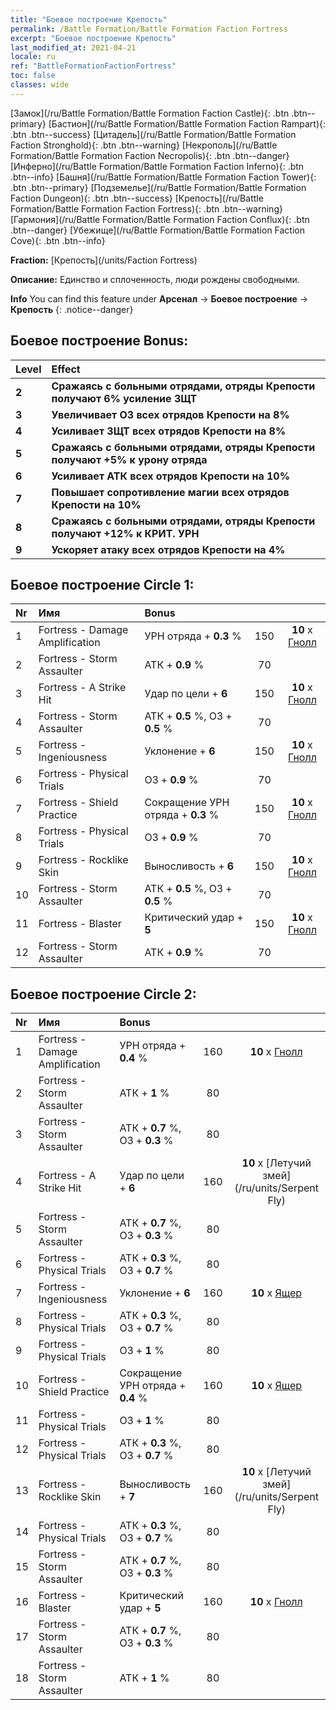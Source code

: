 ```yaml
---
title: "Боевое построение Крепость"
permalink: /Battle Formation/Battle Formation Faction Fortress
excerpt: "Боевое построение Крепость"
last_modified_at: 2021-04-21
locale: ru
ref: "BattleFormationFactionFortress"
toc: false
classes: wide
---
```

 [Замок](/ru/Battle Formation/Battle Formation Faction Castle){: .btn .btn--primary} [Бастион](/ru/Battle Formation/Battle Formation Faction Rampart){: .btn .btn--success} [Цитадель](/ru/Battle Formation/Battle Formation Faction Stronghold){: .btn .btn--warning} [Некрополь](/ru/Battle Formation/Battle Formation Faction Necropolis){: .btn .btn--danger} [Инферно](/ru/Battle Formation/Battle Formation Faction Inferno){: .btn .btn--info} [Башня](/ru/Battle Formation/Battle Formation Faction Tower){: .btn .btn--primary} [Подземелье](/ru/Battle Formation/Battle Formation Faction Dungeon){: .btn .btn--success} [Крепость](/ru/Battle Formation/Battle Formation Faction Fortress){: .btn .btn--warning} [Гармония](/ru/Battle Formation/Battle Formation Faction Conflux){: .btn .btn--danger} [Убежище](/ru/Battle Formation/Battle Formation Faction Cove){: .btn .btn--info} 

  **Fraction:** [Крепость](/units/Faction Fortress)

  **Описание:** Единство и сплоченность, люди рождены свободными.

**Info** You can find this feature under **Арсенал** -> **Боевое построение** -> **Крепость** 
{: .notice--danger}

## Боевое построение Bonus:

  | Level |         Effect        |
  |:------|:---------------------|
  | **2** | **Сражаясь с больными отрядами, отряды Крепости получают 6% усиление ЗЩТ** |
  | **3** | **Увеличивает ОЗ всех отрядов Крепости на 8%** |
  | **4** | **Усиливает ЗЩТ всех отрядов Крепости на 8%** |
  | **5** | **Сражаясь с больными отрядами, отряды Крепости получают +5% к урону отряда** |
  | **6** | **Усиливает АТК всех отрядов Крепости на 10%** |
  | **7** | **Повышает сопротивление магии всех отрядов Крепости на 10%** |
  | **8** | **Сражаясь с больными отрядами, отряды Крепости получают +12% к КРИТ. УРН** |
  | **9** | **Ускоряет атаку всех отрядов Крепости на 4%** |

## Боевое построение Circle 1:

  |  Nr  |  Имя   |  Bonus  | <i class="fas fa-flask"/>  |  <i class="fab fa-optin-monster"/> |
  |:-----|:--------------------|:---------|:-----------------:|:----------------:|
  | 1 | Fortress - Damage Amplification | УРН отряда + **0.3** % | 150 |  **10** x [Гнолл](/ru/units/Gnoll) |
  | 2 | Fortress - Storm Assaulter | АТК + **0.9** % | 70 |   |
  | 3 | Fortress - A Strike Hit | Удар по цели + **6**  | 150 |  **10** x [Гнолл](/ru/units/Gnoll) |
  | 4 | Fortress - Storm Assaulter | АТК + **0.5** %, ОЗ + **0.5** % | 70 |   |
  | 5 | Fortress - Ingeniousness | Уклонение + **6**  | 150 |  **10** x [Гнолл](/ru/units/Gnoll) |
  | 6 | Fortress - Physical Trials | ОЗ + **0.9** % | 70 |   |
  | 7 | Fortress - Shield Practice | Сокращение УРН отряда + **0.3** % | 150 |  **10** x [Гнолл](/ru/units/Gnoll) |
  | 8 | Fortress - Physical Trials | ОЗ + **0.9** % | 70 |   |
  | 9 | Fortress - Rocklike Skin | Выносливость + **6**  | 150 |  **10** x [Гнолл](/ru/units/Gnoll) |
  | 10 | Fortress - Storm Assaulter | АТК + **0.5** %, ОЗ + **0.5** % | 70 |   |
  | 11 | Fortress - Blaster | Критический удар + **5**  | 150 |  **10** x [Гнолл](/ru/units/Gnoll) |
  | 12 | Fortress - Storm Assaulter | АТК + **0.9** % | 70 |   |
  


## Боевое построение Circle 2:

  |  Nr  |  Имя   |  Bonus  | <i class="fas fa-flask"/>  |  <i class="fab fa-optin-monster"/> |
  |:-----|:--------------------|:---------|:-----------------:|:----------------:|
  | 1 | Fortress - Damage Amplification | УРН отряда + **0.4** % | 160 |  **10** x [Гнолл](/ru/units/Gnoll) |
  | 2 | Fortress - Storm Assaulter | АТК + **1** % | 80 |   |
  | 3 | Fortress - Storm Assaulter | АТК + **0.7** %, ОЗ + **0.3** % | 80 |   |
  | 4 | Fortress - A Strike Hit | Удар по цели + **6**  | 160 |  **10** x [Летучий змей](/ru/units/Serpent Fly) |
  | 5 | Fortress - Storm Assaulter | АТК + **0.7** %, ОЗ + **0.3** % | 80 |   |
  | 6 | Fortress - Physical Trials | АТК + **0.3** %, ОЗ + **0.7** % | 80 |   |
  | 7 | Fortress - Ingeniousness | Уклонение + **6**  | 160 |  **10** x [Ящер](/ru/units/Lizardman) |
  | 8 | Fortress - Physical Trials | АТК + **0.3** %, ОЗ + **0.7** % | 80 |   |
  | 9 | Fortress - Physical Trials | ОЗ + **1** % | 80 |   |
  | 10 | Fortress - Shield Practice | Сокращение УРН отряда + **0.4** % | 160 |  **10** x [Ящер](/ru/units/Lizardman) |
  | 11 | Fortress - Physical Trials | ОЗ + **1** % | 80 |   |
  | 12 | Fortress - Physical Trials | АТК + **0.3** %, ОЗ + **0.7** % | 80 |   |
  | 13 | Fortress - Rocklike Skin | Выносливость + **7**  | 160 |  **10** x [Летучий змей](/ru/units/Serpent Fly) |
  | 14 | Fortress - Physical Trials | АТК + **0.3** %, ОЗ + **0.7** % | 80 |   |
  | 15 | Fortress - Storm Assaulter | АТК + **0.7** %, ОЗ + **0.3** % | 80 |   |
  | 16 | Fortress - Blaster | Критический удар + **5**  | 160 |  **10** x [Гнолл](/ru/units/Gnoll) |
  | 17 | Fortress - Storm Assaulter | АТК + **0.7** %, ОЗ + **0.3** % | 80 |   |
  | 18 | Fortress - Storm Assaulter | АТК + **1** % | 80 |   |
  

